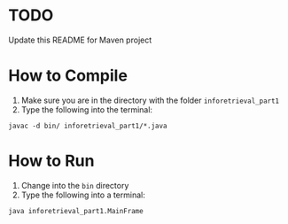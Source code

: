 # TODO
Update this README for Maven project

# How to Compile
1. Make sure you are in the directory with the folder `inforetrieval_part1`
2. Type the following into the terminal:
```
javac -d bin/ inforetrieval_part1/*.java
```

# How to Run
1. Change into the `bin` directory
2. Type the following into a terminal:
```
java inforetrieval_part1.MainFrame
```
